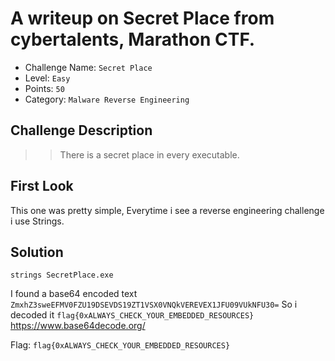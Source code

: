 # A writeup on Secret Place from cybertalents, Marathon CTF.

- Challenge Name: `Secret Place`
- Level: `Easy`
- Points: `50`
- Category: `Malware Reverse Engineering`

## Challenge Description
>> There is a secret place in every executable.

## First Look
This one was pretty simple, Everytime i see a reverse engineering challenge i use Strings.

## Solution
`strings SecretPlace.exe`

I found a base64 encoded text `ZmxhZ3sweEFMV0FZU19DSEVDS19ZT1VSX0VNQkVEREVEX1JFU09VUkNFU30=`
So i decoded it `flag{0xALWAYS_CHECK_YOUR_EMBEDDED_RESOURCES}`
https://www.base64decode.org/

Flag: `flag{0xALWAYS_CHECK_YOUR_EMBEDDED_RESOURCES}`
